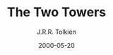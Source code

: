 ---
date: 2000-05-20

author: J.R.R. Tolkien
title: The Two Towers
series: The Lord of the Rings
series_order: 2
cover: lord-of-the-rings-2-two-towers.jpg

rating: 5.0
published: 1954
goodreads_id: 222910

categories: ["Fantasy"]
tags: ["Fantasy", "Epic", "Classics"]
---